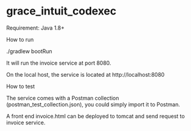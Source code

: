 # grace_intuit_codexec

Requirement:
Java 1.8+

How to run

./gradlew bootRun

It will run the invoice service at port 8080. 

On the local host, the service is located at http://localhost:8080

How to test

The service comes with a Postman collection (postman_test_collection.json), you could simply import it to Postman.

A front end invoice.html can be deployed to tomcat and send request to invoice service.
